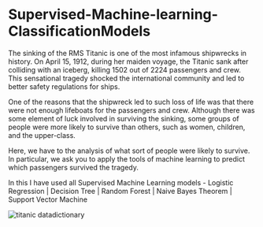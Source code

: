 # Supervised-Machine-learning-ClassificationModels

The sinking of the RMS Titanic is one of the most infamous shipwrecks in history. On April 15, 1912, during her maiden voyage, the Titanic sank after colliding with an iceberg, killing 1502 out of 2224 passengers and crew. This sensational tragedy shocked the international community and led to better safety regulations for ships.

One of the reasons that the shipwreck led to such loss of life was that there were not enough lifeboats for the passengers and crew. Although there was some element of luck involved in surviving the sinking, some groups of people were more likely to survive than others, such as women, children, and the upper-class.

Here,  we have to the analysis of what sort of people were likely to survive. In particular, we ask you to apply the tools of machine learning to predict which passengers survived the tragedy.

In this I have used all Supervised Machine Learning models - Logistic Regression | Decision Tree | Random Forest | Naive Bayes Theorem | Support Vector Machine

![titanic datadictionary](https://user-images.githubusercontent.com/88396377/134795153-0f3d3eb0-9680-40a7-9924-ced01057a35d.PNG)
